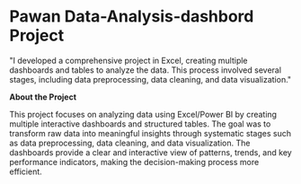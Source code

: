 # Pawan Data-Analysis-dashbord Project
"I developed a comprehensive project in Excel, creating multiple dashboards and tables to analyze the data. This process involved several stages, including data preprocessing, data cleaning, and data visualization."


**About the Project**

This project focuses on analyzing data using Excel/Power BI by creating multiple interactive dashboards and structured tables. The goal was to transform raw data into meaningful insights through systematic stages such as data preprocessing, data cleaning, and data visualization. The dashboards provide a clear and interactive view of patterns, trends, and key performance indicators, making the decision-making process more efficient.
